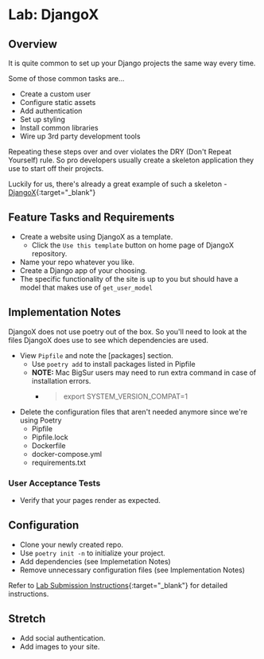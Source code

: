 # Lab: DjangoX

## Overview

It is quite common to set up your Django projects the same way every time.

Some of those common tasks are...

- Create a custom user
- Configure static assets
- Add authentication
- Set up styling
- Install common libraries
- Wire up 3rd party development tools

Repeating these steps over and over violates the DRY (Don't Repeat Yourself) rule. So pro developers usually create a skeleton application they use to start off their projects.

Luckily for us, there's already a great example of such a skeleton - [DjangoX](https://github.com/wsvincent/djangox){:target="_blank"}

## Feature Tasks and Requirements

- Create a website using DjangoX as a template.
  - Click the `Use this template` button on home page of DjangoX repository.
- Name your repo whatever you like.
- Create a Django app of your choosing.
- The specific functionality of the site is up to you but should have a model that makes use of `get_user_model`

## Implementation Notes

DjangoX does not use poetry out of the box. So you'll need to look at the files DjangoX does use to see which dependencies are used.

- View `Pipfile` and note the [packages] section.
  - Use `poetry add` to install packages listed in Pipfile
  - **NOTE:** Mac BigSur users may need to run extra command in case of installation errors.
    - > export SYSTEM_VERSION_COMPAT=1
- Delete the configuration files that aren't needed anymore since we're using Poetry
  - Pipfile
  - Pipfile.lock
  - Dockerfile
  - docker-compose.yml
  - requirements.txt

### User Acceptance Tests

- Verify that your pages  render as expected.

## Configuration

- Clone your newly created repo.
- Use `poetry init -n` to initialize your project.
- Add dependencies (see Implemetation Notes)
- Remove unnecessary configuration files (see Implementation Notes)

Refer to [Lab Submission Instructions](../../../reference/submission-instructions/labs/){:target="_blank"} for detailed instructions.

## Stretch

- Add social authentication.
- Add images to your site.
